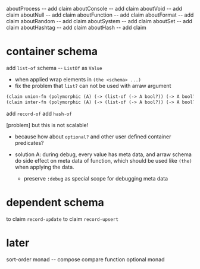 aboutProcess -- add claim
aboutConsole -- add claim
aboutVoid -- add claim
aboutNull -- add claim
aboutFunction -- add claim
aboutFormat -- add claim
aboutRandom -- add claim
aboutSystem -- add claim
aboutSet -- add claim
aboutHashtag -- add claim
aboutHash -- add claim

# container schema

add `list-of` schema -- `ListOf` as `Value`

- when applied wrap elements in `(the <schema> ...)`
- fix the problem that `list?` can not be used with arraw argument

```scheme
(claim union-fn (polymorphic (A) (-> (list-of (-> A bool?)) (-> A bool?))))
(claim inter-fn (polymorphic (A) (-> (list-of (-> A bool?)) (-> A bool?))))
```

add `record-of`
add `hash-of`

[problem] but this is not scalable!

- because how about `optional?` and other user defined container predicates?

- solution A: during debug, every value has meta data,
  and arraw schema do side effect on meta data of function,
  which should be used like `(the)` when applying the data.

  - preserve `:debug` as special scope for debugging meta data

# dependent schema

to claim `record-update`
to claim `record-upsert`

# later

sort-order monad -- compose compare function
optional monad
